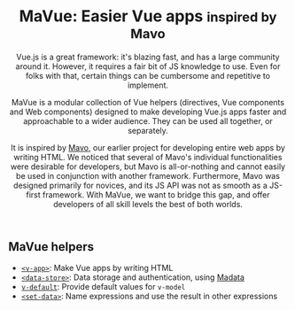<header>

<h1>MaVue: Easier Vue apps <small>inspired by Mavo</small></h1>



Vue.js is a great framework: it's blazing fast, and has a large community around it.
However, it requires a fair bit of JS knowledge to use.
Even for folks with that, certain things can be cumbersome and repetitive to implement.

MaVue is a modular collection of Vue helpers (directives, Vue components and Web components)
designed to make developing Vue.js apps
faster and approachable to a wider audience.
They can be used all together, or separately.

It is inspired by [Mavo](https://mavo.io), our earlier project for developing entire web apps by writing HTML.
We noticed that several of Mavo's individual functionalities were desirable for developers,
but Mavo is all-or-nothing and cannot easily be used in conjunction with another framework.
Furthermore, Mavo was designed primarily for novices, and its JS API was not as smooth as a JS-first framework.
With MaVue, we want to bridge this gap, and offer developers of all skill levels the best of both worlds.

</header>

<main>

## MaVue helpers

- [`<v-app>`](./v-app/): Make Vue apps by writing HTML
- [`<data-store>`](./data-store/): Data storage and authentication, using [Madata](https://madata.dev)
- [`v-default`](./v-default/): Provide default values for `v-model`
- [`<set-data>`](./set-data/): Name expressions and use the result in other expressions

</main>